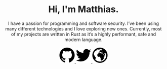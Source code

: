 <div>

<h1 align="center">Hi, I'm Matthias.</h1>
    
<div align="center">
I have a passion for programming and software security. I’ve been using many different technologies and I love exploring new ones. Currently, most of my projects are written in Rust as it’s a highly performant, safe and modern language.
</div>

<br />

<div align="center">
  <a aria-label="Github" href="https://github.com/not-matthias">
    <img src="./assets/github.svg" />
  </a>

  <a aria-label="Twitter" href="https://twitter.com/not_matthias">
    <img src="./assets/twitter.svg" />
  </a>

  <a aria-label="Blog" href="https://not-matthias.github.io">
    <img src="./assets/globe.svg" />
  </a>

  <!-- <a aria-label="Mail" href="mailto:26800596+not-matthias@users.noreply.github.com">
    <img src="./assets/email.svg" />
  </a> -->
</div>

</div>


<!--
**not-matthias/not-matthias** is a ✨ _special_ ✨ repository because its `README.md` (this file) appears on your GitHub profile.

Here are some ideas to get you started:

- 🔭 I’m currently working on ...
- 🌱 I’m currently learning ...
- 👯 I’m looking to collaborate on ...
- 🤔 I’m looking for help with ...
- 💬 Ask me about ...
- 📫 How to reach me: ...
- 😄 Pronouns: ...
- ⚡ Fun fact: ...

-->
